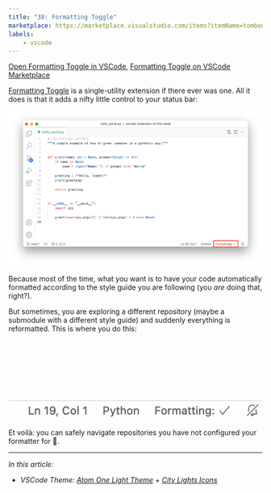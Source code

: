 ```yaml
---
title: "38: Formatting Toggle"
marketplace: https://marketplace.visualstudio.com/items?itemName=tombonnike.vscode-status-bar-format-toggle
labels:
    - vscode
---
```


[Open Formatting Toggle in VSCode](vscode:extension/tombonnike.vscode-status-bar-format-toggle), [Formatting Toggle on VSCode Marketplace](https://marketplace.visualstudio.com/items?itemName=tombonnike.vscode-status-bar-format-toggle)

[Formatting Toggle] is a single-utility extension if there ever was one. All it does is that it adds a nifty little control to your status bar:

![](38_formatting_toggle.png)

Because most of the time, what you want is to have your code automatically formatted according to the style guide you are following (you *are* doing that, right?).

But sometimes, you are exploring a different repository (maybe a submodule with a different style guide) and suddenly everything is reformatted. This is where you do this:

![](38_formatting_toggle.gif)

Et voilà: you can safely navigate repositories you have not configured your formatter for 🤗.

---

*In this article:*

- *VSCode Theme: [Atom One Light Theme] + [City Lights Icons]*

<!-- references -->

[Formatting Toggle]: https://marketplace.visualstudio.com/items?itemName=tombonnike.vscode-status-bar-format-toggle
[macos]: ../../img/apple.svg
[win]: ../../img/win.svg
[atom one light theme]: https://marketplace.visualstudio.com/items?itemName=akamud.vscode-theme-onelight
[city lights icons]: https://marketplace.visualstudio.com/items?itemName=yummygum.city-lights-icon-vsc
